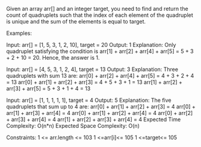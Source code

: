 

Given an array arr[] and an integer target, 
you need to find and return the count of 
quadruplets such that the index of 
each element of the quadruplet is unique 
and the sum of the elements is equal to 
target.

Examples:

Input: arr[] = [1, 5, 3, 1, 2, 10], target = 20
Output: 1
Explanation: Only quadruplet satisfying 
the condition is 
arr[1] + arr[2] + arr[4] + arr[5] 
= 5 + 3 + 2 + 10 = 20. 
Hence, the answer is 1.

Input: arr[] = [4, 5, 3, 1, 2, 4], target = 13
Output: 3
Explanation: Three quadruplets with sum 13 are:
arr[0] + arr[2] + arr[4] + arr[5] = 4 + 3 + 2 + 4 = 13
arr[0] + arr[1] + arr[2] + arr[3] = 4 + 5 + 3 + 1 = 13
arr[1] + arr[2] + arr[3] + arr[5] = 5 + 3 + 1 + 4 = 13

Input: arr[] = [1, 1, 1, 1, 1], target = 4
Output: 5
Explanation: The five quadruplets that 
sum up to 4 are:
arr[0] + arr[1] + arr[2] + arr[3] = 4
arr[0] + arr[1] + arr[3] + arr[4] = 4
arr[0] + arr[1] + arr[2] + arr[4] = 4
arr[0] + arr[2] + arr[3] + arr[4] = 4
arr[1] + arr[2] + arr[3] + arr[4] = 4
Expected Time Complexity: O(n*n)
Expected Space Complexity: O(n)

Constraints:
1 <= arr.length <= 103
1 <=arr[i]<= 105
1 <=target<= 105

